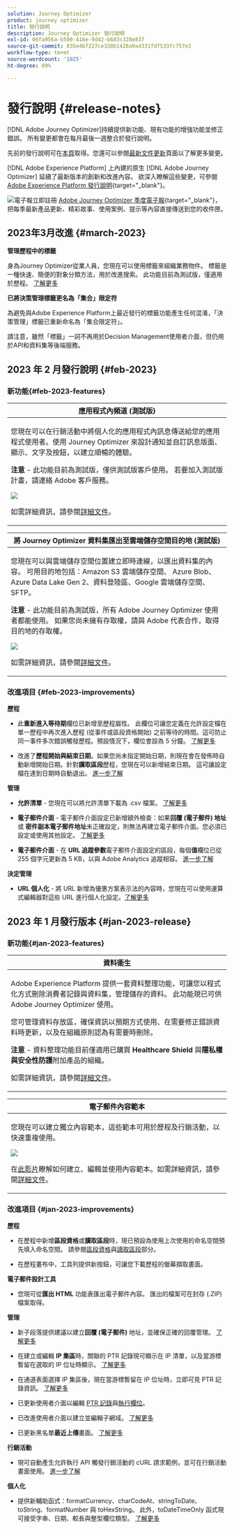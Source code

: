 ```yaml
---
solution: Journey Optimizer
product: journey optimizer
title: 發行說明
description: Journey Optimizer 發行說明
exl-id: 06fa956a-b500-416e-9d42-b683c328e837
source-git-commit: 835e4bf227ce330b1426a9a4331fdf533fc757e3
workflow-type: tm+mt
source-wordcount: '1025'
ht-degree: 89%

---
```


# 發行說明 {#release-notes}

[!DNL Adobe Journey Optimizer]持續提供新功能、現有功能的增強功能並修正錯誤。 所有變更都會在每月最後一週整合於發行說明。

先前的發行說明可在[本頁](release-notes-2022.md)取得。您還可以參閱[最新文件更新](documentation-updates.md)頁面以了解更多變更。

[!DNL Adobe Experience Platform] 上內建的原生 [!DNL Adobe Journey Optimizer] 延續了最新版本的創新和改進內容。 欲深入瞭解這些變更，可參閱 [Adobe Experience Platform 發行說明](https://experienceleague.adobe.com/docs/experience-platform/release-notes/latest.html?lang=zh-Hant){target="_blank"}。

![電子報](../assets/do-not-localize/nl-icon.png)立即註冊 [Adobe Journey Optimizer 季度電子報](https://www.adobe.com/subscription/Adobe_Journey_Optimizer_NL.html){target="_blank"}，把每季最新產品更新、精彩故事、使用案例、提示等內容直接傳送到您的收件匣。


## 2023年3月改進 {#march-2023}

**管理歷程中的標籤**

身為Journey Optimizer從業人員，您現在可以使用標籤來組織業務物件。 標籤是一種快速、簡便的對象分類方法，用於改進搜索。 此功能目前為測試版，僅適用於歷程。 [了解更多](../building-journeys/tags.md)

**已將決策管理標籤更名為「集合」限定符**

為避免與Adobe Experience Platform上最近發行的標籤功能產生任何混淆，「決策管理」標籤已重新命名為「集合限定符」。

請注意，雖然「標籤」一詞不再用於Decision Management使用者介面，但仍用於API和資料集等後端服務。

## 2023 年 2 月發行說明 {#feb-2023}

### 新功能{#feb-2023-features}

<table>
<thead>
<tr>
<th><strong>應用程式內頻道 (測試版)</strong><br/></th>
</tr>
</thead>
<tbody>
<tr>
<td>
<p>您現在可以在行銷活動中將個人化的應用程式內訊息傳送給您的應用程式使用者。使用 Journey Optimizer 來設計通知並自訂訊息版面、顯示、文字及按鈕，以建立順暢的體驗。</p>
<p><strong>注意</strong> - 此功能目前為測試版，僅供測試版客戶使用。 若要加入測試版計畫，請連絡 Adobe 客戶服務。</p>
<img src="assets/do-not-localize/in-app.gif"/>
<p>如需詳細資訊，請參閱<a href="../in-app/get-started-in-app.md">詳細文件</a>。</p>
</td>
</tr>
</tbody>
</table>

<table>
<thead>
<tr>
<th><strong>將 Journey Optimizer 資料集匯出至雲端儲存空間目的地 (測試版)</strong><br/></th>
</tr>
</thead>
<tbody>
<tr>
<td>
<p>您現在可以與雲端儲存空間位置建立即時連線，以匯出資料集的內容。 可用目的地包括：Amazon S3 雲端儲存空間、 Azure Blob、Azure Data Lake Gen 2、資料登陸區、Google 雲端儲存空間、SFTP。</p>
<p><strong>注意</strong> - 此功能目前為測試版，所有 Adobe Journey Optimizer 使用者都能使用。 如果您尚未擁有存取權，請與 Adobe 代表合作，取得目的地的存取權。</p>
<img src="assets/do-not-localize/gif-destinations.gif"/>
<p>如需詳細資訊，請參閱<a href="../data/export-datasets.md">詳細文件</a>。</p>
</td>
</tr>
</tbody>
</table>

<!--

<table>
<thead>
<tr>
<th><strong>Performance Measurement in campaigns</strong><br/></th>
</tr>
</thead>
<tbody>
<tr>
<td>
<p>You can now measure the performance of your campaigns across inbound and outbound through dedicated reports. Adobe Journey Optimizer reports can retrieve additional metrics to use in the <strong>Objective</strong> tab of your campaign reports. </p>
<img src="assets/do-not-localize/performance_report.gif"/>
<p>For more information, refer to the <a href="../privacy/data-hygiene.md">detailed documentation</a>.</p>
</td>
</tr>
</tbody>
</table>

+++ Learn more about Performance Measurement

The **[!UICONTROL Objective]** tab of your Campaign report allows you to better fine-tune your deliveries' reports by targeting one specific metric. With this feature, you can effectively track and analyze your campaign's performance and make informed decisions to improve your results.

The **[!UICONTROL Objectives]** listed are linked to **[!UICONTROL Datasets]** that define a connection to a system in order to retrieve additional information. A list of pre-configured **[!UICONTROL Objectives]** is available, but you can also customize your report by adding new **[!UICONTROL Datasets]** and defining your own objectives. 

By selecting the desired Objectives, the **[!UICONTROL Performance overview]** and **[!UICONTROL Campaign objective]** widgets provide a comprehensive and insightful summary of your delivery performance, allowing you to closely monitor and evaluate the success of your campaign.

With the **[!UICONTROL Campaign objective]** widget, you can also choose to compare your primary objective against another performance metric.

Note that each widget can be resized and deleted as needed.
+++




<table>
<thead>
<tr>
<th><strong>Use Tags in your Journeys</strong><br/></th>
</tr>
</thead>
<tbody>
<tr>
<td>
<p>As a Journey Optimizer practitioner, you can now organize your business objects using tags. Tags are a quick and easy way of classifying objects to improve search. Tags are currently only available for Journeys.</p>
</td>
</tr>
</tbody>
</table>

-->

### 改進項目 {#feb-2023-improvements}

**歷程**

* 此&#x200B;**重新進入等待期**&#x200B;欄位已新增至歷程屬性。 此欄位可讓您定義在允許設定檔在單一歷程中再次進入歷程 (從事件或區段資格開始) 之前等待的時間。這可防止同一事件多次錯誤觸發歷程。預設情況下，欄位會設為 5 分鐘。 [了解更多](../building-journeys/journey-gs.md#entrance)

* 改進了&#x200B;**歷程開始與結束日期**。如果您尚未指定開始日期，則現在會在發佈時自動新增開始日期。針對&#x200B;**讀取區段**&#x200B;歷程，您現在可以新增結束日期。 這可讓設定檔在達到日期時自動退出。 [進一步了解](../building-journeys/journey-gs.md#dates)

<!--

* The Journey canvas has been enhanced for a simpler and improved user experience. At the end of each path in the canvas, the empty placeholders have been removed. You can now simply add your activities by dragging them anywhere between nodes. [Learn more](../building-journeys/using-the-journey-designer.md)

* Timeout and error management has been improved in journeys. Timeout and error paths are now always added on the canvas. A new toolbar button is available to show/hide these paths. [Learn more](../building-journeys/journey-gs.md#timeout_and_error)

* A new type of system alert has been introduced. You can now get notified when a custom action fails. [Learn more](../reports/alerts.md)

* The Journey dashboard is now split in two tabs:
    * Use the **Overview** tab to access a new dashboard which displays key metrics related to your journeys.
    * Use the **Browse** tab to access list of all journeys.
-->


**管理**

* **允許清單** - 您現在可以將允許清單下載為 .csv 檔案。 [了解更多](../configuration/allow-list.md#download-allowed-list)

* **電子郵件介面** - 電子郵件介面設定已新增額外檢查：如果&#x200B;**回覆 (電子郵件) 地址**&#x200B;或 **密件副本電子郵件地址**&#x200B;未正確設定，則無法再建立電子郵件介面。您必須已設定或使用其他設定。 [了解更多](../email/email-settings.md#reply-to-email)

* **電子郵件介面** - 在 **URL 追蹤參數**&#x200B;電子郵件介面設定的區段，每個&#x200B;**值**&#x200B;欄位已從 255 個字元更新為 5 KB，以與 Adobe Analytics 追蹤相容。 [進一步了解](../email/email-settings.md#url-tracking)

**決定管理**

<!--
* **Placements** - Additional parameters have been added in placements creation screen. They allow you to control whether an offer can be duplicated across multiple placements, and to specify if the offer's content and metadata should be included in the API response. [Learn more](../offers/offer-library/creating-placements.md)
-->

* **URL 個人化** - 將 URL 新增為優惠方案表示法的內容時，您現在可以使用運算式編輯器對這些 URL 進行個人化設定。[了解更多](../offers/offer-library/add-representations.md)

<!--
* **Capping** - You can now reset the offer capping counter on a daily, weekly or monthly basis. [Learn more](../offers/offer-library/add-constraints.md#capping)

* **Capping** - You can now choose which Adobe Experience Platform event should be looked at for offer decisioning capping. [Learn more](../offers/offer-library/add-constraints.md#capping)
-->

## 2023 年 1 月發行版本 {#jan-2023-release}

### 新功能{#jan-2023-features}

<table>
<thead>
<tr>
<th><strong>資料衛生</strong><br/></th>
</tr>
</thead>
<tbody>
<tr>
<td>
<p>Adobe Experience Platform 提供一套資料整理功能，可讓您以程式化方式刪除消費者記錄與資料集，管理儲存的資料。 此功能現已可供 Adobe Journey Optimizer 使用。 </p>
<p>您可管理資料存放區，確保資訊以預期方式使用、在需要修正錯誤資料時更新，以及在組織原則認為有需要時刪除。</p>
<p><strong>注意</strong> - 資料整理功能目前僅適用已購買 <strong>Healthcare Shield</strong> 與<strong>隱私權與安全性防護</strong>附加產品的組織。</p><p>如需詳細資訊，請參閱<a href="../privacy/data-hygiene.md">詳細文件</a>。
</td>
</tr>
</tbody>
</table>

<table>
<thead>
<tr>
<th><strong>電子郵件內容範本</strong><br/></th>
</tr>
</thead>
<tbody>
<tr>
<td>
<p>您現在可以建立獨立內容範本，這些範本可用於歷程及行銷活動，以快速重複使用。</p> 
</p>
<img src="assets/do-not-localize/content-template.gif"/>
<p>在<a href="https://experienceleague.adobe.com/docs/journey-optimizer-learn/tutorials/email-channel/content-templates.html?lang=zh-Hant">此影片</a>瞭解如何建立、編輯並使用內容範本。如需詳細資訊，請參閱<a href="../email/content-templates.md">詳細文件</a>。
</p>
</td>
</tr>
</tbody>
</table>

### 改進項目 {#jan-2023-improvements}

**歷程**

* 在歷程中新增&#x200B;**區段資格**&#x200B;或&#x200B;**讀取區段**&#x200B;時，現已預設為使用上次使用的命名空間預先填入命名空間。 請參閱[區段資格](../building-journeys/segment-qualification-events.md#about-segment-qualification)與[讀取區段](../building-journeys/read-segment.md#configuring-segment-trigger-activity)部分。

* 在歷程畫布中，工具列提供新按鈕，可讓您下載歷程的螢幕擷取畫面。

**電子郵件設計工具**

* 您現可從&#x200B;**匯出 HTML** 功能表匯出電子郵件內容。 匯出的檔案可在封存 (.ZIP) 檔案取得。

**管理**

* 新子段落提供建議以建立&#x200B;**回覆 (電子郵件)** 地址，並確保正確的回覆管理。 [了解更多](../email/email-settings.md#reply-to-email)

* 在建立或編輯 **IP 集區**&#x200B;時，關聯的 PTR 記錄現可顯示在 IP 清單，以及當游標暫留在選取的 IP 位址時顯示。 [了解更多](../configuration/ip-pools.md#create-ip-pool)

* 在通道表面選擇 IP 集區後，現在當游標暫留在 IP 位址時，立即可見 PTR 記錄資訊。 [了解更多](../email/email-settings.md#subdomains-and-ip-pools)

* 已更新使用者介面以編輯 [PTR 記錄](../configuration/ptr-records.md#edit-ptr-record)與[執行欄位](../configuration/primary-email-addresses.md)。

* 已改進使用者介面以建立並編輯子網域。 [了解更多](../configuration/delegate-subdomain.md)

* 已更新黑名單&#x200B;**最近上傳**&#x200B;畫面。 [了解更多](../configuration/manage-suppression-list.md#recent-uploads)

**行銷活動**

* 現可自動產生允許執行 API 觸發行銷活動的 cURL 請求範例，並可在行銷活動畫面使用。 [進一步了解](../campaigns/api-triggered-campaigns.md)


**個人化**

* 提供新輔助函式：formatCurrency、charCodeAt、stringToDate、toString、formatNumber 與 toHexString。 此外，toDateTimeOnly 函式現可接受字串、日期、較長與整型欄位類型。 [了解更多](../personalization/functions/functions.md)
